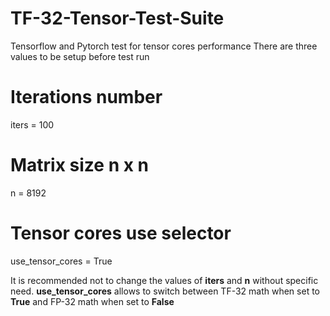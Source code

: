# TF-32-Tensor-Test-Suite
Tensorflow and Pytorch test for tensor cores performance
There are three values to be setup before test run

# Iterations number
iters = 100

# Matrix size n x n
n = 8192

# Tensor cores use selector 
use_tensor_cores = True

It is recommended not to change the values of **iters** and **n** without specific need.
**use_tensor_cores** allows to switch between TF-32 math when set to **True** and FP-32 math when set to **False**
